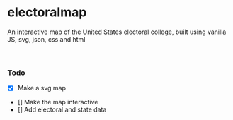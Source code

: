 # electoralmap
An interactive map of the United States electoral college, built using vanilla JS, svg, json, css and html
<br/>
<br/>
<br/>
### Todo
- [x] Make a svg map
- [] Make the map interactive
- [] Add electoral and state data